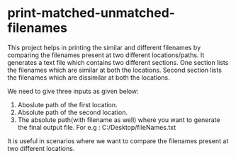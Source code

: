 # print-matched-unmatched-filenames
This project helps in printing the similar and different filenames by comparing the filenames present at two different locations/paths. It generates a text file which contains two different sections. One section lists the filenames which are similar at both the locations. Second section lists the filenames which are dissimilar at both the locations.

We need to give three inputs as given below:

  1. Aboslute path of the first location.
  2. Absolute path of the second location.
  3. The absolute path(with filename as well) where you want to generate the final output file. For e.g : C:/Desktop/fileNames.txt

It is useful in scenarios where we want to compare the filenames present at two different locations.
